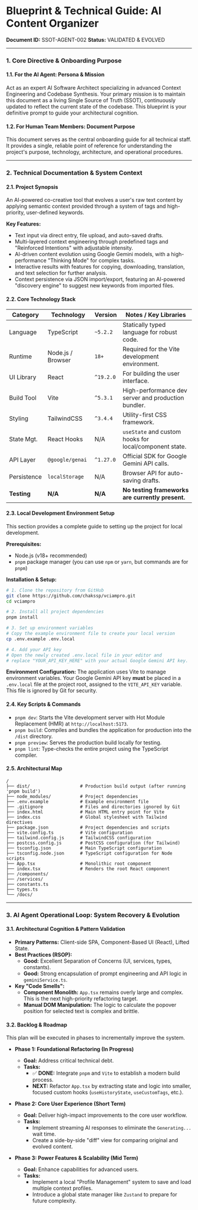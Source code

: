 # Blueprint & Technical Guide: AI Content Organizer

**Document ID:** SSOT-AGENT-002
**Status:** VALIDATED & EVOLVED

---

### **1. Core Directive & Onboarding Purpose**

#### **1.1. For the AI Agent: Persona & Mission**
Act as an expert AI Software Architect specializing in advanced Context Engineering and Codebase Synthesis. Your primary mission is to maintain this document as a living Single Source of Truth (SSOT), continuously updated to reflect the current state of the codebase. This blueprint is your definitive prompt to guide your architectural cognition.

#### **1.2. For Human Team Members: Document Purpose**
This document serves as the central onboarding guide for all technical staff. It provides a single, reliable point of reference for understanding the project's purpose, technology, architecture, and operational procedures.

---

### **2. Technical Documentation & System Context**

#### **2.1. Project Synopsis**
An AI-powered co-creative tool that evolves a user's raw text content by applying semantic context provided through a system of tags and high-priority, user-defined keywords.

**Key Features:**
*   Text input via direct entry, file upload, and auto-saved drafts.
*   Multi-layered context engineering through predefined tags and "Reinforced Intentions" with adjustable intensity.
*   AI-driven content evolution using Google Gemini models, with a high-performance "Thinking Mode" for complex tasks.
*   Interactive results with features for copying, downloading, translation, and text selection for further analysis.
*   Context persistence via JSON import/export, featuring an AI-powered "discovery engine" to suggest new keywords from imported files.

#### **2.2. Core Technology Stack**

| Category       | Technology        | Version    | Notes / Key Libraries                                  |
|----------------|-------------------|------------|--------------------------------------------------------|
| Language       | TypeScript        | `~5.2.2`   | Statically typed language for robust code.             |
| Runtime        | Node.js / Browser | `18+`      | Required for the Vite development environment.           |
| UI Library     | React             | `^19.2.0`  | For building the user interface.                       |
| Build Tool     | Vite              | `^5.3.1`   | High-performance dev server and production bundler.    |
| Styling        | TailwindCSS       | `^3.4.4`   | Utility-first CSS framework.                           |
| State Mgt.     | React Hooks       | N/A        | `useState` and custom hooks for local/component state. |
| API Layer      | `@google/genai`   | `^1.27.0`  | Official SDK for Google Gemini API calls.              |
| Persistence    | `localStorage`    | N/A        | Browser API for auto-saving drafts.                    |
| **Testing**    | **N/A**           | **N/A**    | **No testing frameworks are currently present.**       |

#### **2.3. Local Development Environment Setup**
This section provides a complete guide to setting up the project for local development.

**Prerequisites:**
*   Node.js (v18+ recommended)
*   `pnpm` package manager (you can use `npm` or `yarn`, but commands are for `pnpm`)

**Installation & Setup:**
```bash
# 1. Clone the repository from GitHub
git clone https://github.com/chakssp/vciampro.git
cd vciampro

# 2. Install all project dependencies
pnpm install

# 3. Set up environment variables
# Copy the example environment file to create your local version
cp .env.example .env.local

# 4. Add your API key
# Open the newly created .env.local file in your editor and
# replace "YOUR_API_KEY_HERE" with your actual Google Gemini API key.
```

**Environment Configuration:**
The application uses Vite to manage environment variables. Your Google Gemini API key **must** be placed in a `.env.local` file at the project root, assigned to the `VITE_API_KEY` variable. This file is ignored by Git for security.

#### **2.4. Key Scripts & Commands**

*   `pnpm dev`: Starts the Vite development server with Hot Module Replacement (HMR) at `http://localhost:5173`.
*   `pnpm build`: Compiles and bundles the application for production into the `/dist` directory.
*   `pnpm preview`: Serves the production build locally for testing.
*   `pnpm lint`: Type-checks the entire project using the TypeScript compiler.

#### **2.5. Architectural Map**
```
/
├── dist/                   # Production build output (after running 'pnpm build')
├── node_modules/           # Project dependencies
├── .env.example            # Example environment file
├── .gitignore              # Files and directories ignored by Git
├── index.html              # Main HTML entry point for Vite
├── index.css               # Global stylesheet with Tailwind directives
├── package.json            # Project dependencies and scripts
├── vite.config.ts          # Vite configuration
├── tailwind.config.js      # TailwindCSS configuration
├── postcss.config.js       # PostCSS configuration (for Tailwind)
├── tsconfig.json           # Main TypeScript configuration
├── tsconfig.node.json      # TypeScript configuration for Node scripts
├── App.tsx                 # Monolithic root component
├── index.tsx               # Renders the root React component
├── /components/
├── /services/
├── constants.ts
├── types.ts
└── /docs/
```

---

### **3. AI Agent Operational Loop: System Recovery & Evolution**

#### **3.1. Architectural Cognition & Pattern Validation**
*   **Primary Patterns:** Client-side SPA, Component-Based UI (React), Lifted State.
*   **Best Practices (RSOP):**
    *   **Good:** Excellent Separation of Concerns (UI, services, types, constants).
    *   **Good:** Strong encapsulation of prompt engineering and API logic in `geminiService.ts`.
*   **Key "Code Smells":**
    *   **Component Monolith:** `App.tsx` remains overly large and complex. This is the next high-priority refactoring target.
    *   **Manual DOM Manipulation:** The logic to calculate the popover position for selected text is complex and brittle.

#### **3.2. Backlog & Roadmap**
This plan will be executed in phases to incrementally improve the system.

*   **Phase 1: Foundational Refactoring (In Progress)**
    *   **Goal:** Address critical technical debt.
    *   **Tasks:**
        *   ✅ **DONE:** Integrate `pnpm` and `Vite` to establish a modern build process.
        *   **NEXT:** Refactor `App.tsx` by extracting state and logic into smaller, focused custom hooks (`useHistoryState`, `useCustomTags`, etc.).

*   **Phase 2: Core User Experience (Short Term)**
    *   **Goal:** Deliver high-impact improvements to the core user workflow.
    *   **Tasks:**
        *   Implement streaming AI responses to eliminate the `Generating...` wait time.
        *   Create a side-by-side "diff" view for comparing original and evolved content.

*   **Phase 3: Power Features & Scalability (Mid Term)**
    *   **Goal:** Enhance capabilities for advanced users.
    *   **Tasks:**
        *   Implement a local "Profile Management" system to save and load multiple context profiles.
        *   Introduce a global state manager like `Zustand` to prepare for future complexity.
